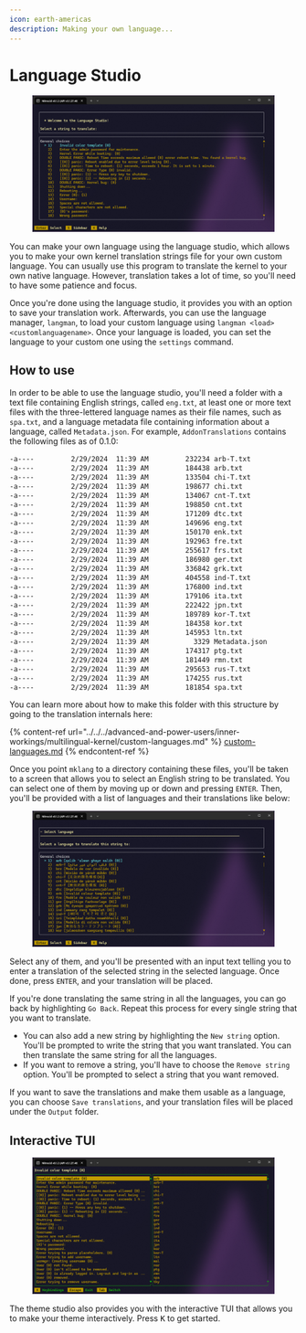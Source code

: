 ```yaml
---
icon: earth-americas
description: Making your own language...
---
```


# Language Studio

<figure><img src="../../../.gitbook/assets/image (96).png" alt=""><figcaption></figcaption></figure>

You can make your own language using the language studio, which allows you to make your own kernel translation strings file for your own custom language. You can usually use this program to translate the kernel to your own native language. However, translation takes a lot of time, so you'll need to have some patience and focus.

Once you're done using the language studio, it provides you with an option to save your translation work. Afterwards, you can use the language manager, `langman`, to load your custom language using `langman <load> <customlanguagename>`. Once your language is loaded, you can set the language to your custom one using the `settings` command.

## How to use

In order to be able to use the language studio, you'll need a folder with a text file containing English strings, called `eng.txt`, at least one or more text files with the three-lettered language names as their file names, such as `spa.txt`, and a language metadata file containing information about a language, called `Metadata.json`. For example, `AddonTranslations` contains the following files as of 0.1.0:

```
-a----         2/29/2024  11:39 AM         232234 arb-T.txt
-a----         2/29/2024  11:39 AM         184438 arb.txt
-a----         2/29/2024  11:39 AM         133504 chi-T.txt
-a----         2/29/2024  11:39 AM         198677 chi.txt
-a----         2/29/2024  11:39 AM         134067 cnt-T.txt
-a----         2/29/2024  11:39 AM         198850 cnt.txt
-a----         2/29/2024  11:39 AM         171209 dtc.txt
-a----         2/29/2024  11:39 AM         149696 eng.txt
-a----         2/29/2024  11:39 AM         150170 enk.txt
-a----         2/29/2024  11:39 AM         192963 fre.txt
-a----         2/29/2024  11:39 AM         255617 frs.txt
-a----         2/29/2024  11:39 AM         186980 ger.txt
-a----         2/29/2024  11:39 AM         336842 grk.txt
-a----         2/29/2024  11:39 AM         404558 ind-T.txt
-a----         2/29/2024  11:39 AM         176800 ind.txt
-a----         2/29/2024  11:39 AM         179106 ita.txt
-a----         2/29/2024  11:39 AM         222422 jpn.txt
-a----         2/29/2024  11:39 AM         189789 kor-T.txt
-a----         2/29/2024  11:39 AM         184358 kor.txt
-a----         2/29/2024  11:39 AM         145953 ltn.txt
-a----         2/29/2024  11:39 AM           3329 Metadata.json
-a----         2/29/2024  11:39 AM         174317 ptg.txt
-a----         2/29/2024  11:39 AM         181449 rmn.txt
-a----         2/29/2024  11:39 AM         295653 rus-T.txt
-a----         2/29/2024  11:39 AM         174255 rus.txt
-a----         2/29/2024  11:39 AM         181854 spa.txt
```

You can learn more about how to make this folder with this structure by going to the translation internals here:

{% content-ref url="../../../advanced-and-power-users/inner-workings/multilingual-kernel/custom-languages.md" %}
[custom-languages.md](../../../advanced-and-power-users/inner-workings/multilingual-kernel/custom-languages.md)
{% endcontent-ref %}

Once you point `mklang` to a directory containing these files, you'll be taken to a screen that allows you to select an English string to be translated. You can select one of them by moving up or down and pressing `ENTER`. Then, you'll be provided with a list of languages and their translations like below:

<figure><img src="../../../.gitbook/assets/image (98).png" alt=""><figcaption></figcaption></figure>

Select any of them, and you'll be presented with an input text telling you to enter a translation of the selected string in the selected language. Once done, press `ENTER`, and your translation will be placed.

If you're done translating the same string in all the languages, you can go back by highlighting `Go Back`. Repeat this process for every single string that you want to translate.

* You can also add a new string by highlighting the `New string` option. You'll be prompted to write the string that you want translated. You can then translate the same string for all the languages.
* If you want to remove a string, you'll have to choose the `Remove string` option. You'll be prompted to select a string that you want removed.

If you want to save the translations and make them usable as a language, you can choose `Save translations`, and your translation files will be placed under the `Output` folder.

## Interactive TUI

<figure><img src="../../../.gitbook/assets/image (97).png" alt=""><figcaption></figcaption></figure>

The theme studio also provides you with the interactive TUI that allows you to make your theme interactively. Press <kbd>K</kbd> to get started.

